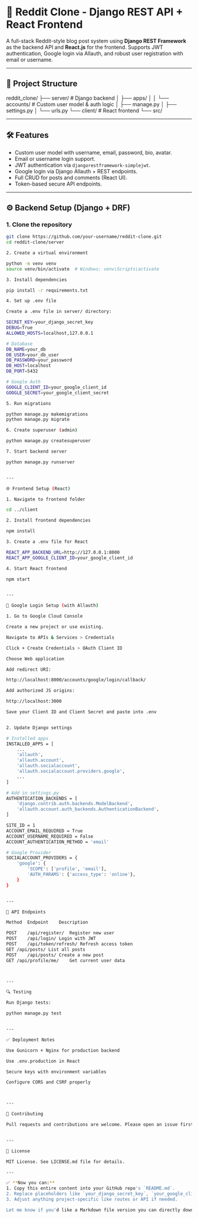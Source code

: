 # 🧠 Reddit Clone - Django REST API + React Frontend

A full-stack Reddit-style blog post system using **Django REST Framework** as the backend API and **React.js** for the frontend. Supports JWT authentication, Google login via Allauth, and robust user registration with email or username.

---

## 📁 Project Structure

reddit_clone/ ├── server/                  # Django backend │   ├── apps/ │   │   └── accounts/        # Custom user model & auth logic │   ├── manage.py │   ├── settings.py │   └── urls.py └── client/                  # React frontend └── src/

---

## 🛠️ Features

- Custom user model with username, email, password, bio, avatar.
- Email or username login support.
- JWT authentication via `djangorestframework-simplejwt`.
- Google login via Django Allauth + REST endpoints.
- Full CRUD for posts and comments (React UI).
- Token-based secure API endpoints.

---

## ⚙️ Backend Setup (Django + DRF)

### 1. Clone the repository

```bash
git clone https://github.com/your-username/reddit-clone.git
cd reddit-clone/server

2. Create a virtual environment

python -m venv venv
source venv/bin/activate  # Windows: venv\Scripts\activate

3. Install dependencies

pip install -r requirements.txt

4. Set up .env file

Create a .env file in server/ directory:

SECRET_KEY=your_django_secret_key
DEBUG=True
ALLOWED_HOSTS=localhost,127.0.0.1

# Database
DB_NAME=your_db
DB_USER=your_db_user
DB_PASSWORD=your_password
DB_HOST=localhost
DB_PORT=5432

# Google Auth
GOOGLE_CLIENT_ID=your_google_client_id
GOOGLE_SECRET=your_google_client_secret

5. Run migrations

python manage.py makemigrations
python manage.py migrate

6. Create superuser (admin)

python manage.py createsuperuser

7. Start backend server

python manage.py runserver


---

🌐 Frontend Setup (React)

1. Navigate to frontend folder

cd ../client

2. Install frontend dependencies

npm install

3. Create a .env file for React

REACT_APP_BACKEND_URL=http://127.0.0.1:8000
REACT_APP_GOOGLE_CLIENT_ID=your_google_client_id

4. Start React frontend

npm start


---

🔐 Google Login Setup (with Allauth)

1. Go to Google Cloud Console

Create a new project or use existing.

Navigate to APIs & Services > Credentials

Click + Create Credentials > OAuth Client ID

Choose Web application

Add redirect URI:

http://localhost:8000/accounts/google/login/callback/

Add authorized JS origins:

http://localhost:3000

Save your Client ID and Client Secret and paste into .env


2. Update Django settings

# Installed apps
INSTALLED_APPS = [
    ...
    'allauth',
    'allauth.account',
    'allauth.socialaccount',
    'allauth.socialaccount.providers.google',
    ...
]

# Add in settings.py
AUTHENTICATION_BACKENDS = [
    'django.contrib.auth.backends.ModelBackend',
    'allauth.account.auth_backends.AuthenticationBackend',
]

SITE_ID = 1
ACCOUNT_EMAIL_REQUIRED = True
ACCOUNT_USERNAME_REQUIRED = False
ACCOUNT_AUTHENTICATION_METHOD = 'email'

# Google Provider
SOCIALACCOUNT_PROVIDERS = {
    'google': {
        'SCOPE': ['profile', 'email'],
        'AUTH_PARAMS': {'access_type': 'online'},
    }
}


---

🔗 API Endpoints

Method	Endpoint	Description

POST	/api/register/	Register new user
POST	/api/login/	Login with JWT
POST	/api/token/refresh/	Refresh access token
GET	/api/posts/	List all posts
POST	/api/posts/	Create a new post
GET	/api/profile/me/	Get current user data



---

🔍 Testing

Run Django tests:

python manage.py test


---

✅ Deployment Notes

Use Gunicorn + Nginx for production backend

Use .env.production in React

Secure keys with environment variables

Configure CORS and CSRF properly



---

🤝 Contributing

Pull requests and contributions are welcome. Please open an issue first to discuss what you’d like to change.


---

📜 License

MIT License. See LICENSE.md file for details.

---

✅ **Now you can:**
1. Copy this entire content into your GitHub repo's `README.md`.
2. Replace placeholders like `your_django_secret_key`, `your_google_client_id`, and GitHub repo link.
3. Adjust anything project-specific like routes or API if needed.

Let me know if you'd like a Markdown file version you can directly download.

